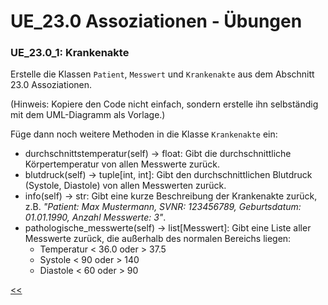 # UE_23.0 Assoziationen - Übungen

### UE_23.0_1: Krankenakte

Erstelle die Klassen `Patient`, `Messwert` und `Krankenakte`
aus dem Abschnitt 23.0 Assoziationen.

(Hinweis: Kopiere den Code nicht einfach, 
sondern erstelle ihn selbständig mit dem UML-Diagramm als Vorlage.)

Füge dann noch weitere Methoden in die Klasse `Krankenakte` ein:

- durchschnittstemperatur(self) -> float:
  Gibt die durchschnittliche Körpertemperatur von allen Messwerte zurück.
- blutdruck(self) -> tuple[int, int]:
  Gibt den durchschnittlichen Blutdruck (Systole, Diastole) von allen Messwerten zurück.
- info(self) -> str:
  Gibt eine kurze Beschreibung der Krankenakte zurück, z.B.
  *"Patient: Max Mustermann, SVNR: 123456789, Geburtsdatum: 01.01.1990,
  Anzahl Messwerte: 3"*.
- pathologische_messwerte(self) -> list[Messwert]:
  Gibt eine Liste aller Messwerte zurück, 
  die außerhalb des normalen Bereichs liegen:
  - Temperatur < 36.0 oder > 37.5
  - Systole < 90 oder > 140
  - Diastole < 60 oder > 90



[<<](../skriptum/23.0_Assoziationen.md)


